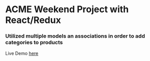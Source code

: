 # ACME Weekend Project with React/Redux
### Utilized multiple models an associations in order to add categories to products

Live Demo [here](acme-category-products.herokuapp.com)
